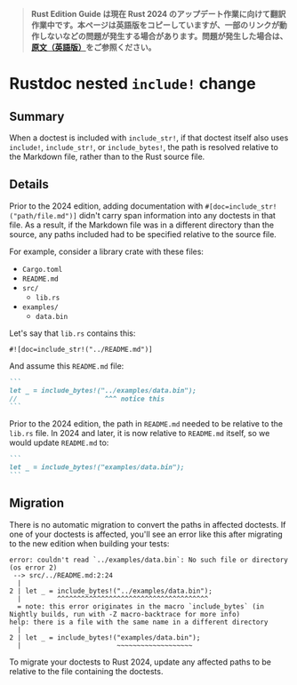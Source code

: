 > **Rust Edition Guide は現在 Rust 2024 のアップデート作業に向けて翻訳作業中です。本ページは英語版をコピーしていますが、一部のリンクが動作しないなどの問題が発生する場合があります。問題が発生した場合は、[原文（英語版）](https://doc.rust-lang.org/edition-guide/introduction.html)をご参照ください。**

# Rustdoc nested `include!` change

## Summary

When a doctest is included with `include_str!`, if that doctest itself also uses `include!`, `include_str!`, or `include_bytes!`, the path is resolved relative to the Markdown file, rather than to the Rust source file.

## Details

Prior to the 2024 edition, adding documentation with `#[doc=include_str!("path/file.md")]` didn't carry span information into any doctests in that file. As a result, if the Markdown file was in a different directory than the source, any paths included had to be specified relative to the source file.

For example, consider a library crate with these files:

- `Cargo.toml`
- `README.md`
- `src/`
  - `lib.rs`
- `examples/`
  - `data.bin`

Let's say that `lib.rs` contains this:

```rust,ignore
#![doc=include_str!("../README.md")]
```

And assume this `README.md` file:

````markdown
```
let _ = include_bytes!("../examples/data.bin");
//                      ^^^ notice this
```
````

Prior to the 2024 edition, the path in `README.md` needed to be relative to the `lib.rs` file. In 2024 and later, it is now relative to `README.md` itself, so we would update `README.md` to:

````markdown
```
let _ = include_bytes!("examples/data.bin");
```
````

## Migration

There is no automatic migration to convert the paths in affected doctests. If one of your doctests is affected, you'll see an error like this after migrating to the new edition when building your tests:

```text
error: couldn't read `../examples/data.bin`: No such file or directory (os error 2)
 --> src/../README.md:2:24
  |
2 | let _ = include_bytes!("../examples/data.bin");
  |         ^^^^^^^^^^^^^^^^^^^^^^^^^^^^^^^^^^^^^^
  = note: this error originates in the macro `include_bytes` (in Nightly builds, run with -Z macro-backtrace for more info)
help: there is a file with the same name in a different directory
  |
2 | let _ = include_bytes!("examples/data.bin");
  |                        ~~~~~~~~~~~~~~~~~~~
```

To migrate your doctests to Rust 2024, update any affected paths to be relative to the file containing the doctests.
